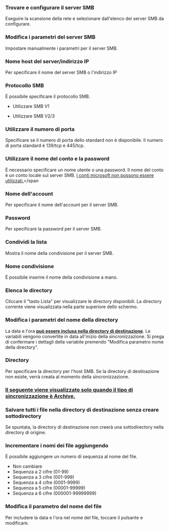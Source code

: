 ### Trovare e configurare il server SMB

Eseguire la scansione della rete e selezionare dall'elenco dei server SMB da configurare. 

### Modifica i parametri del server SMB

Impostare manualmente i parametri per il server SMB. 

### Nome host del server/indirizzo IP

Per specificare il nome del server SMB o l'indirizzo IP 

### Protocollo SMB

È possibile specificare il protocollo SMB.

- Utilizzare SMB V1

- Utilizzare SMB V2/3

### Utilizzare il numero di porta

Specificare se il numero di porta dello standard non è disponibile. Il numero di porta standard è 139/tcp e 445/tcp. 

### Utilizzare il nome del conto e la password

È necessario specificare un nome utente o una password. Il nome del conto è un conto locale sul server SMB. <span style="colore: rosso;"><u>I conti microsoft non possono essere utilizzati.</u></span></span 

### Nome dell'account

Per specificare il nome dell'account per il server SMB. 

### Password

Per specificare la password per il server SMB. 

### Condividi la lista

Mostra il nome della condivisione per il server SMB.  

### Nome condivisione

È possibile inserire il nome della condivisione a mano. 

### Elenca le directory

Cliccare il "tasto Lista" per visualizzare le directory disponibili. La directory corrente viene visualizzata nella parte superiore dello schermo.

### Modifica i parametri del nome della directory

La data e l'ora **<u>può essere inclusa nella directory di destinazione</u>**. Le variabili vengono convertite in data all'inizio della sincronizzazione. Si prega di confermare i dettagli della variabile premendo "Modifica parametro nome della directory". 

### Directory

Per specificare la directory per l'host SMB. Se la directory di destinazione non esiste, verrà creata al momento della sincronizzazione.

### <u>Il seguente viene visualizzato solo quando il tipo di sincronizzazione è Archive.</u>

### Salvare  tutti i file nella directory di destinazione senza creare sottodirectory

Se spuntata, la directory di destinazione non creerà una sottodirectory nella directory di origine.

### Incrementare  i nomi dei file aggiungendo

È possibile aggiungere un numero di sequenza al nome del file. 

- Non cambiare
- Sequenza a 2 cifre (01-99)
- Sequenza a 3 cifre (001-999)
- Sequenza a 4 cifre (0001-9999)
- Sequenza a 5 cifre (00001-99999)
- Sequenza a 6 cifre (000001-99999999)

### Modifica il parametro del nome del file

Per includere la data e l'ora nel nome del file, toccare il pulsante e modificare.
